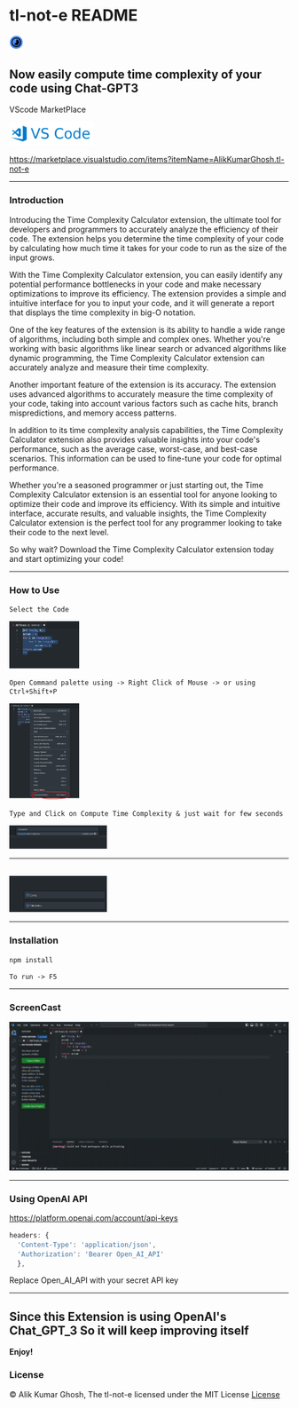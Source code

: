 # tl-not-e README

<img width="5%" height="5%" src="Logo_TL_not_E.png"></img>

Now easily compute time complexity of your code using Chat-GPT3
 ---
VScode MarketPlace

<a href="https://marketplace.visualstudio.com/items?itemName=AlikKumarGhosh.tl-not-e"> <img  width="30%" height="30%" src="Screenshots/VSC Market.png"></img></a>

<a href="https://marketplace.visualstudio.com/items?itemName=AlikKumarGhosh.tl-not-e"> https://marketplace.visualstudio.com/items?itemName=AlikKumarGhosh.tl-not-e </a>

 ---
### Introduction

Introducing the Time Complexity Calculator extension, the ultimate tool for developers and programmers to accurately analyze the efficiency of their code. The extension helps you determine the time complexity of your code by calculating how much time it takes for your code to run as the size of the input grows.

With the Time Complexity Calculator extension, you can easily identify any potential performance bottlenecks in your code and make necessary optimizations to improve its efficiency. The extension provides a simple and intuitive interface for you to input your code, and it will generate a report that displays the time complexity in big-O notation.

One of the key features of the extension is its ability to handle a wide range of algorithms, including both simple and complex ones. Whether you're working with basic algorithms like linear search or advanced algorithms like dynamic programming, the Time Complexity Calculator extension can accurately analyze and measure their time complexity.

Another important feature of the extension is its accuracy. The extension uses advanced algorithms to accurately measure the time complexity of your code, taking into account various factors such as cache hits, branch mispredictions, and memory access patterns.

In addition to its time complexity analysis capabilities, the Time Complexity Calculator extension also provides valuable insights into your code's performance, such as the average case, worst-case, and best-case scenarios. This information can be used to fine-tune your code for optimal performance.

Whether you're a seasoned programmer or just starting out, the Time Complexity Calculator extension is an essential tool for anyone looking to optimize their code and improve its efficiency. With its simple and intuitive interface, accurate results, and valuable insights, the Time Complexity Calculator extension is the perfect tool for any programmer looking to take their code to the next level.

So why wait? Download the Time Complexity Calculator extension today and start optimizing your code!

 ---

### How to Use

```
Select the Code
```
 <img width="25%" height="25%" src="/Screenshots/Screenshot 1.png"></img>

```
Open Command palette using -> Right Click of Mouse -> or using Ctrl+Shift+P
```

 <img width="25%" height="25%" src="/Screenshots/Screenshot 2.png"></img>

```
Type and Click on Compute Time Complexity & just wait for few seconds
```
  <img width="35%" height="35%" src="/Screenshots/Screenshot 4.png"></img>
  <br>

---
  <br>
  <img width="35%" height="35%" src="/Screenshots/Screenshot 3.png"></img>

 ---
 
 
### Installation 

```
npm install 
```

```
To run -> F5 
```

 ---

 ### ScreenCast
 
  <img src="Screenshots/[Extension Development Host].gif"></img>
 
 ---
 
 ### Using OpenAI API

<a href="https://platform.openai.com/account/api-keys">https://platform.openai.com/account/api-keys</a> <br>

```javascript
headers: {
  'Content-Type': 'application/json',
  'Authorization': 'Bearer Open_AI_API'
  },
```
Replace Open_AI_API with your secret API key

---
 

## Since this Extension is using OpenAI's Chat_GPT_3 So it will keep improving itself

**Enjoy!**

### License
 
 © Alik Kumar Ghosh, The tl-not-e licensed under the MIT License [License](https://github.com/Alik-Kumar-Ghosh/TL_not_E/blob/22f35e392287173f697b08bcda7570f37a689e70/LICENSE)
